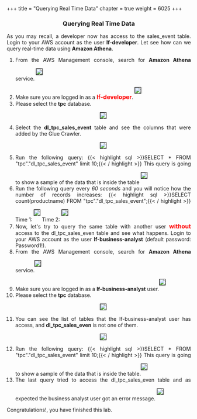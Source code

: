 +++
title = "Querying Real Time Data"
chapter = true
weight = 6025
+++

<center><h3>Querying Real Time Data</h3></center>

<div style="text-align: justify">
    As you may recall, a developer now has access to the sales_event table. Login to your AWS account as the user <b>lf-developer</b>. Let see how can we query real-time data using <b>Amazon Athena</b>.
    <ol>
        <li>From the AWS Management console, search for <b>Amazon Athena</b> service.
            <img src="/images/rt_query1.png" style="margin:15px 0px; border:1px solid black"/></li>
        <li>Make sure you are logged in as a <font size="3" color="red"><b>lf-developer</b></font>.
            <img src="/images/rt_query2.png" style="margin:15px 0px; border:1px solid black"/></li>
        <li>Please select the <b>tpc</b> database.
            <center><img src="/images/rt_query3.png" style="margin:15px 0px; border:1px solid black"/></center></li>  
        <li>Select the <b>dl_tpc_sales_event</b> table and see the columns that were added by the Glue Crawler.
            <center><img src="/images/rt_query4.png" style="margin:15px 0px; border:1px solid black"/></center></li>
        <li>Run the following query:
            {{< highlight sql >}}SELECT * FROM "tpc"."dl_tpc_sales_event" limit 10;{{< / highlight >}}
            This query is going to show a sample of the data that is inside the table
            <img src="/images/rt_query5.png" style="margin:15px 0px; border:1px solid black"/></li>
        <li>Run the following query every <i>60 seconds</i> and you will notice how the number of records increases:
            {{< highlight sql >}}SELECT count(productname) FROM "tpc"."dl_tpc_sales_event";{{< / highlight >}}
            Time 1:
            <img src="/images/rt_query6.png" style="margin:15px 0px; border:1px solid black"/>
            Time 2:
            <img src="/images/rt_query7.png" style="margin:15px 0px; border:1px solid black"/></li>
        <li>Now, let's try to query the same table with another user <font size="3" color="red"><b>without</b></font> access to the dl_tpc_sales_even table and see what happens. Login to your AWS account as the user <b>lf-business-analyst</b> (default password: Password1!).</li>
        <li>From the AWS Management console, search for <b>Amazon Athena</b> service.<img src="/images/Query-AthenaService-search.png" style="margin:15px 0px; border:1px solid black"/></li>
        <li>Make sure you are logged in as a <b>lf-business-analyst</b> user.<img src="/images/business-analyst-view.png" style="margin:15px 0px; border:1px solid black"/></li>
        <li>Please select the <b>tpc</b> database.
            <center><img src="/images/rt_query3.png" style="margin:15px 0px; border:1px solid black"/></center></li> 
        <li>You can see the list of tables that the lf-business-analyst user has access, and <b>dl_tpc_sales_even</b> is not one of them.
            <center><img src="/images/rt_query11.png" style="margin:15px 0px; border:1px solid black"/></center></li> 
        <li>Run the following query:
            {{< highlight sql >}}SELECT * FROM "tpc"."dl_tpc_sales_event" limit 10;{{< / highlight >}}
            This query is going to show a sample of the data that is inside the table.<img src="/images/rt_query12.png" style="margin:15px 0px; border:1px solid black"/></li>
        <li>The last query tried to access the dl_tpc_sales_even table and as expected the business analyst user got an error message.
            <img src="/images/rt_query13.png" style="margin:15px 0px; border:1px solid black"/></li>
    </ol>
    Congratulations!, you have finished this lab.
</div>
 
